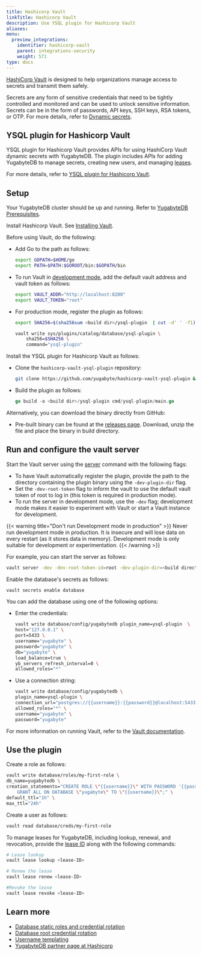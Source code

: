 ```yaml
---
title: Hashicorp Vault
linkTitle: Hashicorp Vault
description: Use YSQL plugin for Hashicorp Vault
aliases:
menu:
  preview_integrations:
    identifier: hashicorp-vault
    parent: integrations-security
    weight: 571
type: docs
---
```


[HashiCorp Vault](https://www.hashicorp.com/products/vault) is designed to help organizations manage access to secrets and transmit them safely.

Secrets are any form of sensitive credentials that need to be tightly controlled and monitored and can be used to unlock sensitive information. Secrets can be in the form of passwords, API keys, SSH keys, RSA tokens, or OTP. For more details, refer to [Dynamic secrets](https://github.com/yugabyte/hashicorp-vault-ysql-plugin#dynamic-secrets).

## YSQL plugin for Hashicorp Vault

YSQL plugin for Hashicorp Vault provides APIs for using HashiCorp Vault dynamic secrets with YugabyteDB. The plugin includes APIs for adding YugabyteDB to manage secrets, creating new users, and managing [leases](https://developer.hashicorp.com/vault/docs/concepts/lease).

For more details, refer to [YSQL plugin for Hashicorp Vault](https://github.com/yugabyte/hashicorp-vault-ysql-plugin#ysql-plugin-for-hashicorp-vault-1).

## Setup

Your YugabyteDB cluster should be up and running. Refer to [YugabyteDB Prerequisites](../../tools/#yugabytedb-prerequisites).

Install Hashicorp Vault. See [Installing Vault](https://developer.hashicorp.com/vault/docs/install).

Before using Vault, do the following:

- Add Go to the path as follows:

    ```sh
    export GOPATH=$HOME/go
    export PATH=$PATH:$GOROOT/bin:$GOPATH/bin
    ```

- To run Vault in [development mode](https://developer.hashicorp.com/vault/docs/concepts/dev-server), add the default vault address and vault token as follows:

    ```sh
    export VAULT_ADDR="http://localhost:8200"
    export VAULT_TOKEN="root"
    ```

- For production mode, register the plugin as follows:

    ```sh
    export SHA256=$(sha256sum <build dir>/ysql-plugin  | cut -d' ' -f1)

    vault write sys/plugins/catalog/database/ysql-plugin \
        sha256=$SHA256 \
        command="ysql-plugin"
    ```

Install the YSQL plugin for Hashicorp Vault as follows:

- Clone the `hashicorp-vault-ysql-plugin` repository:

    ```sh
    git clone https://github.com/yugabyte/hashicorp-vault-ysql-plugin && cd hashicorp-vault-ysql-plugin
    ```

- Build the plugin as follows:

    ```go
    go build -o <build dir>/ysql-plugin cmd/ysql-plugin/main.go
    ```

Alternatively, you can download the binary directly from GitHub:

- Pre-built binary can be found at the [releases page](https://github.com/yugabyte/hashicorp-vault-ysql-plugin/releases). Download, unzip the file and place the binary in build directory.

## Run and configure the vault server

Start the Vault server using the [server](https://developer.hashicorp.com/vault/docs/commands/server) command with the following flags:

- To have Vault automatically register the plugin, provide the path to the directory containing the plugin binary using the `-dev-plugin-dir` flag.
- Set the `-dev-root-token` flag to inform the vault to use the default vault token of root to log in (this token is required in production mode).
- To run the server in development mode, use the `-dev` flag; development mode makes it easier to experiment with Vault or start a Vault instance for development.

{{< warning title="Don't run Development mode in production" >}}
Never run development mode in production. It is insecure and will lose data on every restart (as it stores data in memory). Development mode is only suitable for development or experimentation.
{{< /warning >}}

For example, you can start the server as follows:

```sh
vault server -dev -dev-root-token-id=root -dev-plugin-dir=<build directory>
```

Enable the database's secrets as follows:

```sh
vault secrets enable database
```

You can add the database using one of the following options:

- Enter the credentials:

    ```sh
    vault write database/config/yugabytedb plugin_name=ysql-plugin  \
    host="127.0.0.1" \
    port=5433 \
    username="yugabyte" \
    password="yugabyte" \
    db="yugabyte" \
    load_balance=true \
    yb_servers_refresh_interval=0 \
    allowed_roles="*"
    ```

- Use a connection string:

    ```sh
    vault write database/config/yugabytedb \
    plugin_name=ysql-plugin \
    connection_url="postgres://{{username}}:{{password}}@localhost:5433/yugabyte?sslmode=disable&load_balance=true&yb_servers_refresh_interval=0" \
    allowed_roles="*" \
    username="yugabyte" \
    password="yugabyte"
    ```

For more information on running Vault, refer to the [Vault documentation](https://developer.hashicorp.com/vault/docs).

## Use the plugin

Create a role as follows:

```sh
vault write database/roles/my-first-role \
db_name=yugabytedb \
creation_statements="CREATE ROLE \"{{username}}\" WITH PASSWORD '{{password}}' VALID UNTIL '{{expiration}}' NOINHERIT LOGIN; \
    GRANT ALL ON DATABASE \"yugabyte\" TO \"{{username}}\";" \
default_ttl="1h" \
max_ttl="24h"
```

Create a user as follows:

```sh
vault read database/creds/my-first-role
```

To manage leases for YugabyteDB, including lookup, renewal, and revocation, provide the [lease ID](https://developer.hashicorp.com/vault/docs/concepts/lease#lease-ids) along with the following commands:

```sh
# Lease lookup
vault lease lookup <lease-ID>
```

```sh
# Renew the lease
vault lease renew <lease-ID>
```

```sh
#Revoke the lease
vault lease revoke <lease-ID>
```

## Learn more

- [Database static roles and credential rotation](https://developer.hashicorp.com/vault/tutorials/db-credentials/database-creds-rotation)
- [Database root credential rotation](https://developer.hashicorp.com/vault/tutorials/db-credentials/database-root-rotation)
- [Username templating](https://developer.hashicorp.com/vault/tutorials/secrets-management/username-templating)
- [YugabyteDB partner page at Hashicorp](https://www.hashicorp.com/partners/tech/yugabyte#all)
